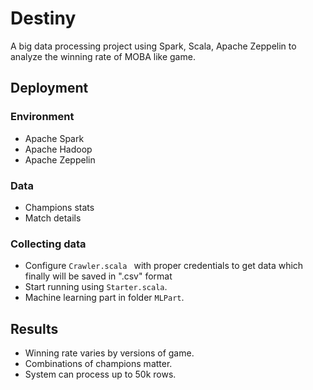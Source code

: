 # Destiny

A big data processing project using Spark, Scala, Apache Zeppelin to analyze the winning rate of MOBA like game. 

## Deployment

### Environment

* Apache Spark
* Apache Hadoop
* Apache Zeppelin

### Data

* Champions stats
* Match details

### Collecting data

* Configure `Crawler.scala ` with proper credentials to get data which finally will be saved in ".csv" format
* Start running using `Starter.scala`.
* Machine learning part in folder `MLPart`. 

## Results

* Winning rate varies by versions of game. 
* Combinations of champions matter. 
* System can process up to 50k rows. 

